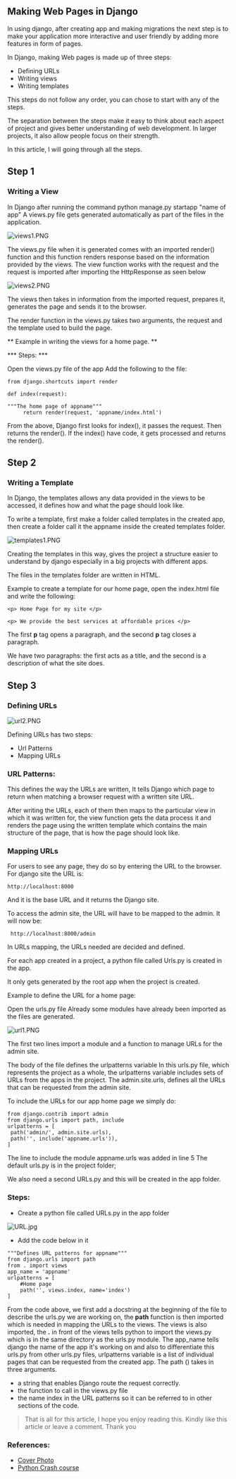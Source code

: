## Making Web Pages in Django

In using django, after creating app and making migrations the next step is to make your application more interactive and user friendly by adding more features in form of pages.

In Django, making Web pages is made up of three steps:

- Defining URLs
- Writing views
- Writing templates

This steps do not follow any order, you can chose to start with any of the steps.

The separation between the steps make it easy to think about each aspect of project and gives better understanding of web development. 
In larger projects, it also allow people focus on their strength.

In this article, I will going through all the steps.


## Step 1

### Writing a View

In Django after running the command python manage.py startapp "name of app"
A views.py file gets generated automatically as part of the files in the application.


![views1.PNG](https://cdn.hashnode.com/res/hashnode/image/upload/v1598092159889/naawapu_d.png)

The views.py file when it is generated comes with an imported render() function and this function renders response based on the information provided by the views.
The view function works with the request and the request is imported after importing the HttpResponse as seen below

![views2.PNG](https://cdn.hashnode.com/res/hashnode/image/upload/v1598092336342/_3ZaAaYOW.png)


The views then takes in information from the imported request, prepares it, generates the page and sends it to the browser.

The render function in the views.py takes two arguments, the request and the template used to build the page.

** Example in writing the views for a home page. **

*** Steps: ***

Open the views.py file of the app
Add the following to the file:


 
```
from django.shortcuts import render

def index(request):

"""The home page of appname"""
     return render(request, 'appname/index.html')

``` 

From the above, Django first looks for index(), it passes the request.
Then returns the render().
If the index() have code, it gets processed and returns the render().

## Step 2

### Writing a Template

In Django, the templates allows any data provided in the views to be accessed, it defines how and what the page should look like.

To write a template, first make a folder called templates in the created app, then create a folder call it the appname inside the created templates folder.

![templates1.PNG](https://cdn.hashnode.com/res/hashnode/image/upload/v1598092554687/BB0IWmrS9.png)

Creating the templates in this way, gives the project a structure easier to understand by django especially in a big projects with different apps.

The files in the templates folder are written in HTML.

Example to create a template for our home page, open the index.html file and write the following:

```
<p> Home Page for my site </p>

<p> We provide the best services at affordable prices </p>

``` 

The first **p** tag opens a paragraph, and the second **p** tag closes a paragraph. 

We have two paragraphs: the first acts as a title, and the second is a description of what the site does.


## Step 3

### Defining URLs


![url2.PNG](https://cdn.hashnode.com/res/hashnode/image/upload/v1598093773893/uXCLsYzAt.png)

Defining URLs has two steps:

- Url Patterns
- Mapping URLs


### URL Patterns:

This defines the way the URLs are written, It tells Django which page to return when matching a browser request with a  written site URL.

After writing the URLs, each of them then maps to the particular view in which it was written for, the view function gets the data process it and renders the page using the written template which contains the main structure of the page, that is how the page should look like.

### Mapping  URLs

For users to see any page, they do so by entering the URL to the browser.
For django site the URL is:


```
http://localhost:8000
``` 

And it is the base URL and it returns the Django site.

To access the admin site, the URL will have to be mapped to the admin.
It will now be:

```    
 http://localhost:8000/admin
```

In URLs mapping, the URLs needed are decided and defined.

For each app created in a project, a python file called Urls.py is created in the app.

It only gets generated by the root app when the project is created.

Example to define the URL for a home page:

Open the urls.py file
Already some modules have already been imported as the files are generated.


![url1.PNG](https://cdn.hashnode.com/res/hashnode/image/upload/v1598093839696/Y6q9_Vp3h.png)



The first two lines import a module and a function to manage URLs 
for the admin site. 

The body of the file defines the urlpatterns variable 
In this urls.py file, which represents the project as a whole, the urlpatterns
variable includes sets of URLs from the apps in the project. 
The admin.site.urls, defines all the URLs that can be 
requested from the admin site.

To include the URLs for our app home page we simply do:

```   
from django.contrib import admin
from django.urls import path, include
urlpatterns = [
 path('admin/', admin.site.urls),
 path('', include('appname.urls')),
]

```
The line to include the module appname.urls was added in line  5 
The default urls.py is in the project folder; 

We also need a second URLs.py and this will be created in the app folder.

### Steps:
- Create a python file called URLs.py in the app folder 


![URL.jpg](https://cdn.hashnode.com/res/hashnode/image/upload/v1598099160009/hx7ZXdzzw.jpeg)

- Add the code below in it

```  
"""Defines URL patterns for appname"""
from django.urls import path
from . import views
app_name = 'appname'
urlpatterns = [
    #Home page
    path('', views.index, name='index')
]

```

From the code above, we first add a docstring at the 
beginning of the file to describe the urls.py we are working on, the **path** function is then imported which is needed in mapping the URLs to the views.
The views is also imported, the **.** in front of the views tells python to import the views.py which is in the same directory as the urls.py module.
The app_name tells django the name of the app it's working on and also to differentiate this urls.py from other urls.py files, urlpatterns variable is a list of individual pages 
that can be requested from the created app.
The path () takes in three arguments.
- a string that enables Django route the request correctly.
- the function to call in the views.py file
- the name index in the URL patterns so it can be referred to in other sections of the code.


> That is all for this article, I hope you enjoy reading this. Kindly like this article or leave a comment.
 Thank you



### References:
- [Cover Photo](https://www.google.com/url?sa=i&url=https%3A%2F%2Fwww.udemy.com%2Fcourse%2Fcomplete-guide-python-django-framework%2F&psig=AOvVaw1Ulz2krgCLiBXzmZg4YWTj&ust=1598184808645000&source=images&cd=vfe&ved=0CAIQjRxqFwoTCODO0NXkrusCFQAAAAAdAAAAABAD)
- [Python Crash course](https://ehmatthes.github.io/pcc/)